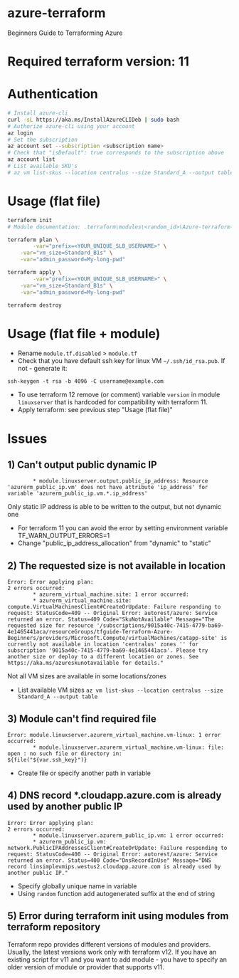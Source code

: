 # azure-terraform
Beginners Guide to Terraforming Azure

# Required terraform version: 11 

# Authentication
```bash
# Install azure-cli
curl -sL https://aka.ms/InstallAzureCLIDeb | sudo bash
# Authorize azure-cli using your account
az login 
# Set the subscription
az account set --subscription <subscription name>
# Check that "isDefault": true corresponds to the subscription above
az account list
# List available SKU's
# az vm list-skus --location centralus --size Standard_A --output table
```

# Usage (flat file)
```bash
terraform init
# Module documentation: .terraform\modules\<random_id>\Azure-terraform-azurerm-compute-5b4096c\README.md

terraform plan \
        -var="prefix=<YOUR_UNIQUE_SLB_USERNAME>" \
	-var="vm_size=Standard_B1s" \
	-var="admin_password=My-long-pwd"

terraform apply \
        -var="prefix=<YOUR_UNIQUE_SLB_USERNAME>" \
	-var="vm_size=Standard_B1s" \
	-var="admin_password=My-long-pwd"

terraform destroy
```

# Usage (flat file + module)
- Rename `module.tf.disabled` > `module.tf`
- Check that you have default ssh key for linux VM `~/.ssh/id_rsa.pub`. If not - generate it:
```
ssh-keygen -t rsa -b 4096 -C username@example.com
```
- To use terraform 12 remove (or comment) variable `version` in module `linuxserver` that is hardcoded for compatibility with terraform 11.
- Apply terraform: see previous step "Usage (flat file)"

# Issues
## 1) Can't output public dynamic IP
```
        * module.linuxserver.output.public_ip_address: Resource 'azurerm_public_ip.vm' does not have attribute 'ip_address' for variable 'azurerm_public_ip.vm.*.ip_address'
```
Only static IP address is able to be written to the output, but not dynamic one
- For terraform 11 you can avoid the error by setting environment variable TF_WARN_OUTPUT_ERRORS=1
- Change "public_ip_address_allocation" from "dynamic" to "static"
## 2) The requested size is not available in location
```
Error: Error applying plan:
2 errors occurred:
        * azurerm_virtual_machine.site: 1 error occurred:
        * azurerm_virtual_machine.site: compute.VirtualMachinesClient#CreateOrUpdate: Failure responding to request: StatusCode=409 -- Original Error: autorest/azure: Service returned an error. Status=409 Code="SkuNotAvailable" Message="The requested size for resource '/subscriptions/9015a40c-7415-4779-ba69-4e1465441aca/resourceGroups/tfguide-Terraform-Azure-Beginners/providers/Microsoft.Compute/virtualMachines/catapp-site' is currently not available in location 'centralus' zones '' for subscription '9015a40c-7415-4779-ba69-4e1465441aca'. Please try another size or deploy to a different location or zones. See https://aka.ms/azureskunotavailable for details."
```
Not all VM sizes are available in some locations/zones
- List available VM sizes `az vm list-skus --location centralus --size Standard_A --output table`
## 3) Module can't find required file
```
Error: module.linuxserver.azurerm_virtual_machine.vm-linux: 1 error occurred:
        * module.linuxserver.azurerm_virtual_machine.vm-linux: file: open : no such file or directory in:
${file("${var.ssh_key}")}
```
- Create file or specify another path in variable
## 4) DNS record *.cloudapp.azure.com is already used by another public IP
```
Error: Error applying plan:
2 errors occurred:
        * module.linuxserver.azurerm_public_ip.vm: 1 error occurred:
        * azurerm_public_ip.vm: network.PublicIPAddressesClient#CreateOrUpdate: Failure responding to request: StatusCode=400 -- Original Error: autorest/azure: Service returned an error. Status=400 Code="DnsRecordInUse" Message="DNS record linsimplevmips.westus2.cloudapp.azure.com is already used by another public IP." 
```
- Specify globally unique name in variable
- Using `random` function add autogenerated suffix at the end of string
## 5) Error during terraform init using modules from terraform repository
Terraform repo provides different versions of modules and providers. Usually, the latest versions work only with terraform v12. 
If you have an existing script for v11 and you want to add module - you have to specify an older version of module or provider that supports v11.